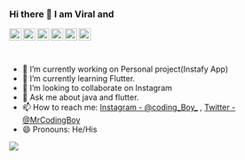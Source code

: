 ### Hi there 👋 I am Viral and

   <a href="https://www.linkedin.com/in/viral-v/">
    <img align="left" alt="viral's LinkdeIN" width="22px" src="https://cdn.jsdelivr.net/npm/simple-icons@v3/icons/linkedin.svg" />
  </a>
  <a href="https://twitter.com/mrcodingboy">
    <img align="left" alt="Viral vaghela| Twitter" width="22px" src="https://cdn.jsdelivr.net/npm/simple-icons@v3/icons/twitter.svg" />
  </a>
  <a href="https://www.instagram.com/coding_boy_/">
    <img align="left" alt="viral's Instagram" width="22px" src="https://cdn.jsdelivr.net/npm/simple-icons@v3/icons/instagram.svg" />
  </a>
   <a href="https://codingboy.in">
    <img align="left" alt="viral's blog" width="22px" src="https://cdn.jsdelivr.net/npm/simple-icons@v3/icons/rss.svg" />
  </a>
   <a href="mailto:viralvaghela7109@gmail.com">
    <img align="left" alt="viral's mail address" width="22px" src="https://cdn.jsdelivr.net/npm/simple-icons@v3/icons/gmail.svg" />
  </a>
   <a href="https://stackoverflow.com/users/13090648/coding-boy">
    <img align="left" alt="viral's stackoverflow" width="22px" src="https://cdn.jsdelivr.net/npm/simple-icons@v3/icons/stackoverflow.svg" />
  </a>
    
<br><br><br>
- 🔭 I’m currently working on Personal project(Instafy App)
- 🌱 I’m currently learning Flutter.
- 👯 I’m looking to collaborate on Instagram
- 💬 Ask me about java and flutter.
- 📫 How to reach me: [Instagram - @coding_Boy_](https://instagram.com/coding_boy_) , [Twitter - @MrCodingBoy](https://twitter.com/mrcodingboy)
- 😄 Pronouns: He/His

<img src="https://github-readme-stats.vercel.app/api?username=viralvaghela&&show_icons=true&title_color=ffffff&icon_color=bb2acf&text_color=daf7dc&bg_color=191919">
